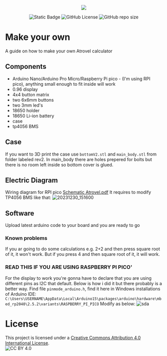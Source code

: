 <p align="center">
  <img src="https://github.com/A-N-Ulab/ATROVEL-arduino_calculator/assets/131162335/ae3fdf00-2a4e-4214-85f3-08daa32d2aa6">
</p>
<p align="center">
  <img alt="Static Badge" src="https://img.shields.io/badge/ANUlab-Atrovel-blue">
  <img alt="GitHub License" src="https://img.shields.io/github/license/A-N-Ulab/ATROVEL-arduino_calculator">
  <img alt="GitHub repo size" src="https://img.shields.io/github/repo-size/A-N-Ulab/ATROVEL-arduino_calculator">
</p>

# Make your own
A guide on how to make your own Atrovel calculator


## Components
* Arduino Nano/Arduino Pro Micro/Raspberry Pi pico - (I'm using RPI pico), anything small enough to fit inside will work
* 0.96 display
* 4x4 button matrix
* two 6x6mm buttons
* two 3mm led's
* 18650 holder
* 18650 Li-ion battery
* case
* tp4056 BMS

## Case
If you want to 3D print the case use ```bottomV2.stl``` and ```main_body.stl``` from folder labeled rev2. In main_body there are holes prepered for bolts but there is no room left inside so bottom cover is glued.

## Electric Diagram
Wiring diagram for RPI pico
[Schematic Atrovel.pdf](https://github.com/A-N-Ulab/ATROVEL-arduino_calculator/files/13798303/Schematic.Atrovel.pdf)
It requires to modify TP4056 BMS like that:
![20231230_151600](https://github.com/A-N-Ulab/ATROVEL-arduino_calculator/assets/131162335/efb826f4-d096-450f-b4ba-79e10b34b2af)

## Software
Upload latest arduino code to your board and you are ready to go

### Known problems
If you ar going to do some calculations e.g. 2+2 and then press square root of it, it won't work. But if you press 4 and then square root of it, it will work.

### **READ THIS IF YOU ARE USING RASPBERRY PI PICO**'
For the display to work you're gonna have to declare that you are using different pins as I2C that default. Below is how i did it but there probably is a better way.
Find file ```pinmode_arduino.h```, find it here in Windows installations of Arduino IDE:
```C:\Users\USERNAME\AppData\Local\Arduino15\packages\arduino\hardware\mbed_rp2040\2.5.2\variants\RASPBERRY_PI_PICO```
Modify as below:
![sda](https://github.com/A-N-Ulab/ATROVEL-arduino_calculator/assets/131162335/0a93c4d0-0f1c-4c15-99ae-a7676c97000a)

# License
This project is licensed under a [Creative Commons Attribution 4.0 International License](http://creativecommons.org/licenses/by/4.0/).  
![CC BY 4.0](https://i.creativecommons.org/l/by/4.0/88x31.png)


